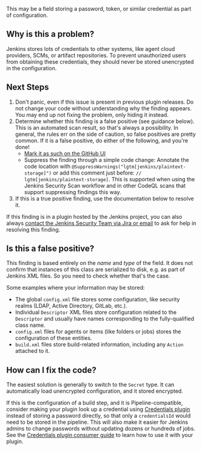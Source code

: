 This may be a field storing a password, token, or similar credential as part of configuration.

## Why is this a problem?

Jenkins stores lots of credentials to other systems, like agent cloud providers, SCMs, or artifact repositories. To prevent unauthorized users from obtaining these credentials, they should never be stored unencrypted in the configuration.

## Next Steps

<!-- Generic section used in all findings -->

1. Don't panic, even if this issue is present in previous plugin releases. Do not change your code without understanding why the finding appears. You may end up not fixing the problem, only hiding it instead.
2. Determine whether this finding is a false positive (see guidance below). This is an automated scan result, so that's always a possibility. In general, the rules err on the side of caution, so false positives are pretty common. If it is a false positive, do either of the following, and you're done!
    * [Mark it as such on the GitHub UI](https://docs.github.com/en/code-security/code-scanning/automatically-scanning-your-code-for-vulnerabilities-and-errors/managing-code-scanning-alerts-for-your-repository#dismissing--alerts)
    * Suppress the finding through a simple code change:
      Annotate the code location with `@SuppressWarnings("lgtm[jenkins/plaintext-storage]")` or add this comment just before: `// lgtm[jenkins/plaintext-storage]`.
      This is supported when using the Jenkins Security Scan workflow and in other CodeQL scans that support suppressing findings this way.
3. If this is a true positive finding, use the documentation below to resolve it.

If this finding is in a plugin hosted by the Jenkins project, you can also always [contact the Jenkins Security Team via Jira or email](https://www.jenkins.io/security/#reporting-vulnerabilities) to ask for help in resolving this finding.

## Is this a false positive?

This finding is based entirely on the _name_ and _type_ of the field. It does not confirm that instances of this class are serialized to disk, e.g. as part of Jenkins XML files. So you need to check whether that's the case.

Some examples where your information may be stored:

* The global `config.xml` file stores some configuration, like security realms (LDAP, Active Directory, GitLab, etc.).
* Individual `Descriptor` XML files store configuration related to the `Descriptor` and usually have names corresponding to the fully-qualified class name.
* `config.xml` files for agents or items (like folders or jobs) stores the configuration of these entities.
* `build.xml` files store build-related information, including any `Action` attached to it.

## How can I fix the code?

The easiest solution is generally to switch to the `Secret` type. It can automatically load unencrypted configuration, and it stored encrypted.

If this is the configuration of a build step, and it is Pipeline-compatible, consider making your plugin look up a credential using [Credentials plugin](https://plugins.jenkins.io/credentials/) instead of storing a password directly, so that only a `credentialsId` would need to be stored in the pipeline. This will also make it easier for Jenkins admins to change passwords without updating dozens or hundreds of jobs. See the [Credentials plugin consumer guide](https://github.com/jenkinsci/credentials-plugin/blob/master/docs/consumer.adoc) to learn how to use it with your plugin.

